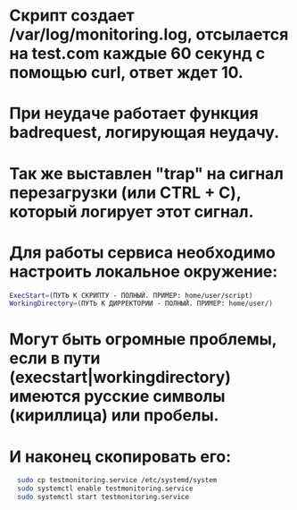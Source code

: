 # Скрипт создает /var/log/monitoring.log, отсылается на test.com каждые 60 секунд с помощью curl, ответ ждет 10.
# При неудаче работает функция badrequest, логирующая неудачу.
# Так же выставлен "trap" на сигнал перезагрузки (или CTRL + C), который логирует этот сигнал.
# Для работы сервиса необходимо настроить локальное окружение:
```bash
ExecStart=(ПУТЬ К СКРИПТУ - ПОЛНЫЙ. ПРИМЕР: home/user/script)
WorkingDirectory=(ПУТЬ К ДИРРЕКТОРИИ - ПОЛНЫЙ. ПРИМЕР: home/user/)
```
# Могут быть огромные проблемы, если в пути (execstart|workingdirectory) имеются русские символы (кириллица) или пробелы.
# И наконец скопировать его:
```bash
  sudo cp testmonitoring.service /etc/systemd/system
  sudo systemctl enable testmonitoring.service
  sudo systemctl start testmonitoring.service
```

